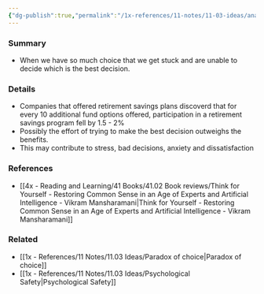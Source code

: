 ```yaml
---
{"dg-publish":true,"permalink":"/1x-references/11-notes/11-03-ideas/analysis-paralysis/","title":"Analysis Paralysis","created":"2023-03-06T06:45:33.000+03:00","updated":"2024-02-14T20:18:36.126+03:00"}
---
```



### Summary
- When we have so much choice that we get stuck and are unable to decide which is the best decision.

### Details
- Companies that offered retirement savings plans discoverd that for every 10 additional fund options offered, participation in a retirement savings program fell by 1.5 - 2%
- Possibly the effort of trying to make the best decision outweighs the benefits.
- This may contribute to stress, bad decisions, anxiety and dissatisfaction

### References
- [[4x - Reading and Learning/41 Books/41.02 Book reviews/Think for Yourself - Restoring Common Sense in an Age of Experts and Artificial Intelligence - Vikram Mansharamani\|Think for Yourself - Restoring Common Sense in an Age of Experts and Artificial Intelligence - Vikram Mansharamani]]

### Related
- [[1x - References/11 Notes/11.03 Ideas/Paradox of choice\|Paradox of choice]]
- [[1x - References/11 Notes/11.03 Ideas/Psychological Safety\|Psychological Safety]]